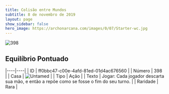 ```yaml
---
title: Colisão entre Mundos
subtitle: 8 de novembro de 2019
layout: page
show_sidebar: false
hero_image: https://archonarcana.com/images/0/07/Starter-wc.jpg
---
```


![398](https://cdn.keyforgegame.com/media/card_front/pt/452_398_3XFW5R3V677V_pt.png)

## Equilíbrio Pontuado

|----|----|
| ID | ff0bbc47-c00e-4afd-81ed-01d4ac676560 |
| Número | 398 |
| Casa | ![Untamed](https://archonarcana.com/images/thumb/b/bd/Untamed.png/22px-Untamed.png "Indomados") |
| Tipo | Ação |
| Texto | Jogar: Cada jogador descarta sua mão, e então a repõe como se fosse o fim do seu turno. |
| Raridade | Rara |
